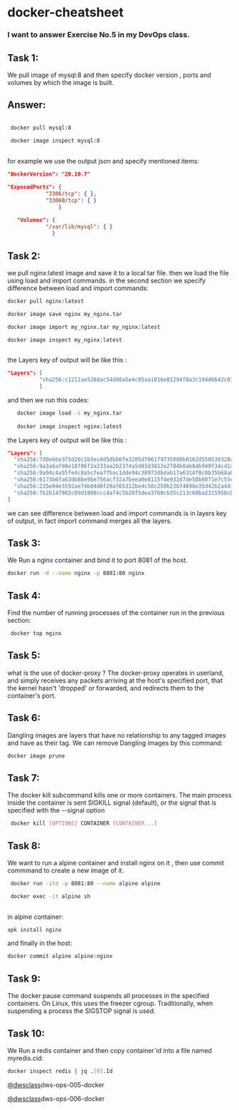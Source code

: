 # docker-cheatsheet
### I want to answer Exercise No.5 in my DevOps class. 

## Task 1:
We pull image of mysql:8 and then specify docker version , ports and volumes by which the image is built.
## Answer:
``` bash

 docker pull mysql:8
 
 docker image inspect mysql:8
 
```
for example we use the output json and specify mentioned items:
```json
"DockerVersion": "20.10.7"

"ExposedPorts": {
            "3306/tcp": { },
            "33060/tcp": { }
                }
                                                        
   "Volumes": {
            "/var/lib/mysql": { }
              }
```

## Task 2:
we pull nginx:latest image and save it to a local tar file. then we load the file using load and import commands. in the second section we specify difference between load and import commands:
```bash
docker pull nginx:latest  

docker image save nginx my_nginx.tar

docker image import my_nginx.tar my_nginx:latest

docker image inspect my_nginx:latest 
   
```
the Layers key of output will be like this :
```json
"Layers": [
          "sha256:c1211ae5268ac54d86a5e4c05aa1816e81294f8a3c194d6642c01a8194a5ba0d"
          ]
```
and then we run this codes:
```bash
   docker image load -i my_nginx.tar 
   
   docker image inspect nginx:latest 

```
the Layers key of output will be like this :

```json
"Layers": [
  "sha256:7d0ebbe3f5d26c1b5ec4d5dbb6fe3205d7061f9735080b0162d550530328abd6",
  "sha256:9a3a6af98e18f06f2a233aa2b2374a5d83d3812e2784b0ab8db949f34cd1a7d6",
  "sha256:9a94c4a55fe4c8a5cfea7fbac1dde94c38973dbdab17a6314f0c8b35b68aba95",
  "sha256:6173b6fa63db8be9be756acf32a7beea0e8115f4e932d7de50b6071e7c55ee50",
  "sha256:235e04e3592ae74b04d0f29af65312be4c50c259b23b74698e35d42b2a4430ab",
  "sha256:762b147902c09d1860cccdaf4c5b28f5dea3760cb35c213c60ba2315950cbdaa"
]
```
we can see difference between load and import commands is in layers key of output, in fact import command merges all the layers.

## Task 3:
We Run a nginx container and bind it to port 8081 of the host.
```bash
docker run -d --name nginx -p 8081:80 nginx
```
 ## Task 4:
 Find the number of running processes of the container run in the previous section:
 
 ```bash
  docker top nginx
 ```

 ## Task 5:
 what is the use of docker-proxy ?
 The docker-proxy operates in userland, and simply receives any packets arriving at the host's specified port, 
 that the kernel hasn't 'dropped' or forwarded, and redirects them to the container's port.
 
 ## Task 6:
 Dangling images are layers that have no relationship to any tagged images and have <none> as their tag. 
 We can remove Dangling images by this command:
 ```bash
 docker image prune
 ```
 ## Task 7:
 The docker kill subcommand kills one or more containers. The main process inside the container is sent SIGKILL signal (default), or the signal that is specified with the --signal option
 ```bash
  docker kill [OPTIONS] CONTAINER [CONTAINER...]
```
  ## Task 8:
 We want to run a alpine container and install nginx on it , then use commit commmand to create a new image of it.
```bash
 docker run -itd -p 8081:80 --name alpine alpine

 docker exec -it alpine sh
 
```
in alpine container:
 ```bash
 apk install nginx
 ```
 and finally in the host:
 ```bash
 docker commit alpine alpine:nginx
 ```
 ## Task 9:

The docker pause command suspends all processes in the specified containers. On Linux, this uses the freezer cgroup. Traditionally, when suspending a process the SIGSTOP signal is used.
 
 ## Task 10:
 We Run a redis container and then copy container`id into a file named myredis.cid:
 ```bash
 docker inspect redis | jq .[0].Id

 ```
 


[@dwsclass](https://github.com/dwsclass)dws-ops-005-docker
 
[@dwsclass](https://github.com/dwsclass)dws-ops-006-docker
